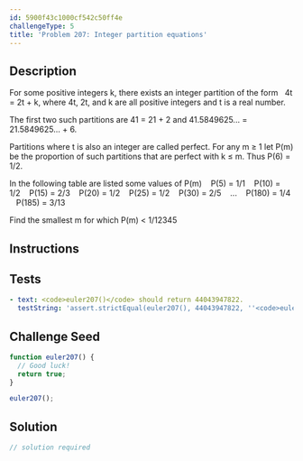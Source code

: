 ```yaml
---
id: 5900f43c1000cf542c50ff4e
challengeType: 5
title: 'Problem 207: Integer partition equations'
---
```


## Description
<section id='description'>
For some positive integers k, there exists an integer partition of the form   4t = 2t + k,
where 4t, 2t, and k are all positive integers and t is a real number.

The first two such partitions are 41 = 21 + 2 and 41.5849625... = 21.5849625... + 6.

Partitions where t is also an integer are called perfect. 
For any m ≥ 1 let P(m) be the proportion of such partitions that are perfect with k ≤ m.
Thus P(6) = 1/2.

In the following table are listed some values of P(m)
   P(5) = 1/1
   P(10) = 1/2
   P(15) = 2/3
   P(20) = 1/2
   P(25) = 1/2
   P(30) = 2/5
   ...
   P(180) = 1/4
   P(185) = 3/13


Find the smallest m for which P(m) < 1/12345
</section>

## Instructions
<section id='instructions'>

</section>

## Tests
<section id='tests'>

```yml
- text: <code>euler207()</code> should return 44043947822.
  testString: 'assert.strictEqual(euler207(), 44043947822, ''<code>euler207()</code> should return 44043947822.'');'

```

</section>

## Challenge Seed
<section id='challengeSeed'>

<div id='js-seed'>

```js
function euler207() {
  // Good luck!
  return true;
}

euler207();
```

</div>



</section>

## Solution
<section id='solution'>

```js
// solution required
```
</section>
